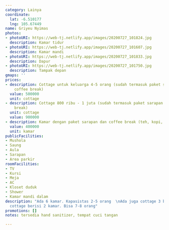 ```yaml
---
category: Lainya
coordinate:
  lat: -6.510177
  lng: 105.67449
name: Griyeu Nyimas
photos:
- photoURI: https://web-tj.netlify.app/images/20200727_101824.jpg
  description: Kamar tidur
- photoURI: https://web-tj.netlify.app/images/20200727_101607.jpg
  description: Kamar mandi
- photoURI: https://web-tj.netlify.app/images/20200727_101833.jpg
  description: Dapur
- photoURI: https://web-tj.netlify.app/images/20200727_101750.jpg
  description: Tampak depan
gmaps: ''
prices:
- description: Cottage untuk keluarga 4-5 orang (sudah termasuk paket sarapan dan
    coffee break)
  value: 500000
  unit: cottage
- description: Cottage 800 ribu - 1 juta (sudah termasuk paket sarapan dan coffee
    break)
  unit: cottage
  value: 900000
- description: Kamar dengan paket sarapan dan coffee break (teh, kopi, air minum)
  value: 400000
  unit: kamar
publicFacilities:
- Mushola
- Saung
- Aula
- Sarapan
- Area parkir
roomFacilities:
- TV
- Kursi
- Meja
- AC
- Kloset duduk
- Shower
- Kamar mandi dalam
description: "Ada 6 kamar. Kapasistas 2-5 orang  \nAda juga cottage 3 bangunan. 1
  cottage berisi 2 kamar. Bisa 7-8 orang"
promotions: []
notes: tersedia hand sanitizer, tempat cuci tangan

---
```

